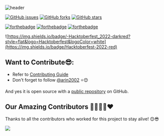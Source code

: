 ![header](https://capsule-render.vercel.app/api?type=rect&color=gradient&height=100&section=footer&text=Coding+Questions&fontSize=50)

[![GitHub issues](https://img.shields.io/github/issues/arin2002/Coding-questions?style=for-the-badge&logo=appveyor)](https://github.com/arin2002/Coding-questions/issues)
[![GitHub forks](https://img.shields.io/github/forks/arin2002/Coding-questions?style=for-the-badge&logo=appveyor)](https://github.com/arin2002/Coding-questions/network)
[![GitHub stars](https://img.shields.io/github/stars/arin2002/Coding-questions?style=for-the-badge&logo=appveyor)](https://github.com/arin2002/Coding-questions/stargazers)

[![forthebadge](https://forthebadge.com/images/badges/built-by-developers.svg)](https://forthebadge.com)
[![forthebadge](https://forthebadge.com/images/badges/built-with-love.svg)](https://forthebadge.com)
[![forthebadge](https://forthebadge.com/images/badges/for-you.svg)](https://forthebadge.com)

![https://img.shields.io/badge/-Hacktoberfest_2022-darkred?style=flat&logo=Hacktoberfest&logoColor=white](https://img.shields.io/badge/Hacktoberfest-2022-red)&nbsp;

## Want to Contribute😎:
- Refer to <a href="CONTRIBUTING.md">Contributing Guide</a><br>
- Don't forget to follow [@arin2002](https://github.com/arin2002) ⭐😊


And yes it is open source with a [public repository](https://github.com/arin2002/Coding-questions)
 on GitHub.


## Our Amazing Contributors 👨‍👨‍👦‍👦❤️
Thanks to all the contributors who worked for this project to stay alive! 😊😎

<a align="center" href="https://github.com/arin2002/Coding-questions/graphs/contributors">
  <img src="https://contrib.rocks/image?repo=arin2002/Coding-questions&&max=817" />
</a>
